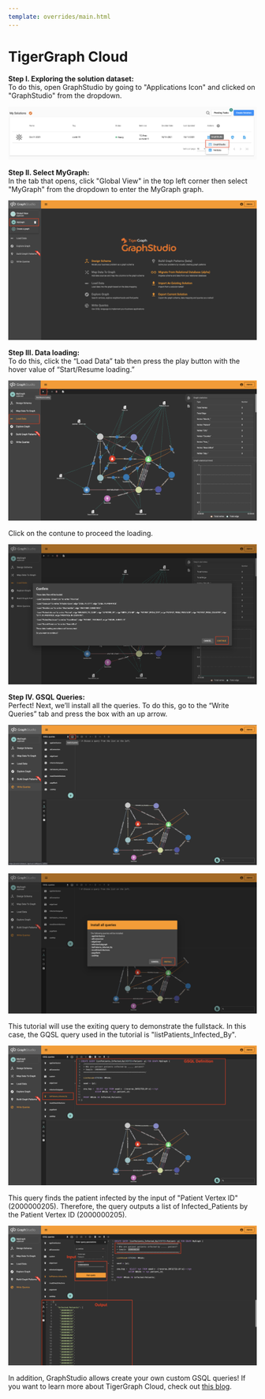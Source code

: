 ```yaml
---
template: overrides/main.html
---
```


# TigerGraph Cloud

**Step I. Exploring the solution dataset: <br>**
To do this, open GraphStudio by going to "Applications Icon" and clicked on "GraphStudio" from the dropdown.

![gs](img/gs.png)

**Step II. Select MyGraph: <br>**
In the tab that opens, click "Global View" in the top left corner then select "MyGraph" from the dropdown to enter the MyGraph graph.

![gs-mygraph](img/gs-mygraph.png)

**Step III. Data loading: <br>**
To do this, click the “Load Data” tab then press the play button with the hover value of “Start/Resume loading.”

![gs-data-loading](img/gs-data-loading.png)

Click on the contune to proceed the loading.

![gs-data-loading-confirmation](img/gs-data-loading-confirmation.png)

**Step IV. GSQL Queries: <br>**
Perfect! Next, we’ll install all the queries. To do this, go to the “Write Queries” tab and press the box with an up arrow.

![gs-query-install](img/gs-query-install.png)

![gs-query-install-confirmation](img/gs-query-install-confirmation.png)

This tutorial will use the exiting query to demonstrate the fullstack. In this case, the GQSL query used in the tutorial is "listPatients_Infected_By".

![gs-gsql-infectedByPatient](img/gs-gsql-infectedByPatient.png)

This query finds the patient infected by the input of "Patient Vertex ID" (2000000205). Therefore, the query outputs a list of Infected_Patients by the Patient Vertex ID (2000000205).

![gs-gsql-infectedByPatient-output](img/gs-gsql-infectedByPatient-output.png)

In addition, GraphStudio allows create your own custom GSQL queries!
If you want to learn more about TigerGraph Cloud, check out [this blog](https://www.tigergraph.com/blog/getting-started-with-tigergraph-3-0/).
